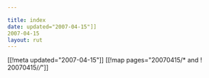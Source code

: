 ```yaml
---

title: index
date: updated="2007-04-15"]]
2007-04-15
layout: rut
---
```


[[!meta updated="2007-04-15"]]
[[!map pages="20070415/* and ! 20070415/*/*"]]
